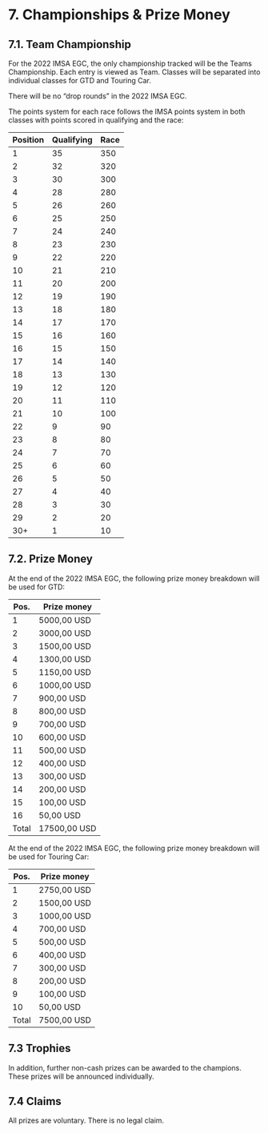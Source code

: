 # 7. Championships & Prize Money

## 7.1. Team Championship
For the 2022 IMSA EGC, the only championship tracked will be the Teams Championship. Each entry is viewed as Team. Classes will be separated into individual classes for GTD and Touring Car.

There will be no “drop rounds” in the 2022 IMSA EGC.

The points system for each race follows the IMSA points system in both classes with points scored in qualifying and the race:

| Position   | Qualifying | Race       |
|------------|------------|------------|
|     1      |     35     |     350    |
|     2      |     32     |     320    |
|     3      |     30     |     300    |
|     4      |     28     |     280    |
|     5      |     26     |     260    |
|     6      |     25     |     250    |
|     7      |     24     |     240    |
|     8      |     23     |     230    |
|     9      |     22     |     220    |
|     10     |     21     |     210    |
|     11     |     20     |     200    |
|     12     |     19     |     190    |
|     13     |     18     |     180    |
|     14     |     17     |     170    |
|     15     |     16     |     160    |
|     16     |     15     |     150    |
|     17     |     14     |     140    |
|     18     |     13     |     130    |
|     19     |     12     |     120    |
|     20     |     11     |     110    |
|     21     |     10     |     100    |
|     22     |     9      |     90     |
|     23     |     8      |     80     |
|     24     |     7      |     70     |
|     25     |     6      |     60     |
|     26     |     5      |     50     |
|     27     |     4      |     40     |
|     28     |     3      |     30     |
|     29     |     2      |     20     |
|     30+    |     1      |     10     |

## 7.2. Prize Money
At the end of the 2022 IMSA EGC, the following prize money breakdown will be used for GTD:

|     Pos.     |     Prize money     |
|--------------|---------------------|
|     1        |     5000,00 USD     |
|     2        |     3000,00 USD     |
|     3        |     1500,00 USD     |
|     4        |     1300,00 USD     |
|     5        |     1150,00 USD     |
|     6        |     1000,00 USD     |
|     7        |     900,00 USD      |
|     8        |     800,00 USD      |
|     9        |     700,00 USD      |
|     10       |     600,00 USD      |
|     11       |     500,00 USD      |
|     12       |     400,00 USD      |
|     13       |     300,00 USD      |
|     14       |     200,00 USD      |
|     15       |     100,00 USD      |
|     16       |     50,00 USD       |
|     Total    |     17500,00 USD    |

At the end of the 2022 IMSA EGC, the following prize money breakdown will be used for Touring Car:

|     Pos.     |     Prize money    |
|--------------|--------------------|
|     1        |     2750,00 USD    |
|     2        |     1500,00 USD    |
|     3        |     1000,00 USD    |
|     4        |     700,00 USD     |
|     5        |     500,00 USD     |
|     6        |     400,00 USD     |
|     7        |     300,00 USD     |
|     8        |     200,00 USD     |
|     9        |     100,00 USD     |
|     10       |     50,00 USD      |
|     Total    |     7500,00 USD    |

## 7.3 Trophies
In addition, further non-cash prizes can be awarded to the champions. These prizes will be announced individually.

## 7.4 Claims
All prizes are voluntary. There is no legal claim.
